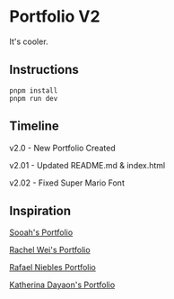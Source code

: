 # Portfolio V2

It's cooler.

## Instructions

```
pnpm install
pnpm run dev
```

## Timeline

v2.0 - New Portfolio Created

v2.01 - Updated README.md & index.html

v2.02 - Fixed Super Mario Font

## Inspiration

[Sooah's Portfolio](https://www.sooahs-room-folio.com/)

[Rachel Wei's Portfolio](https://rachelqrwei.ca/)

[Rafael Niebles Portfolio](https://www.rnieb.dev/)

[Katherina Dayaon's Portfolio](https://katherinadayaon.me/)